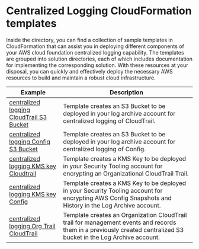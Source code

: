 # Centralized Logging  CloudFormation templates

Inside the directory, you can find a collection of sample templates in CloudFormation that can assist you in deploying different components of your AWS cloud foundation centralized logging capability. The templates are grouped into solution directories, each of which includes documentation for implementing the corresponding solution. With these resources at your disposal, you can quickly and effectively deploy the necessary AWS resources to build and maintain a robust cloud infrastructure.

| Example | Description |
| --------------- | ----------- |
| [centralized logging CloudTrail S3 Bucket](./centralized-logging-cloudtrail-s3-bucket/) | Template creates an S3 Bucket to be deployed in your log archive account for centralized logging of CloudTrail. |
| [centralized logging Config S3 Bucket](./centralized-logging-config-s3-bucket/)  | Template creates an S3 Bucket to be deployed in your log archive account for centralized logging of Config. |
| [centralized logging KMS key Cloudtrail](./centralized-logging-kms-key-cloudtrail/) | Template creates a KMS Key to be deployed in your Security Tooling account for encrypting an Organizational CloudTrail Trail. |
| [centralized logging KMS key Config](./centralized-logging-kms-key-config/) | Template creates a KMS Key to be deployed in your Security Tooling account for encrypting AWS Config Snapshots and History in the Log Archive account. |
| [centralized logging Org Trail CloudTrail](./centralized-logging-org-trail-cloudtrail/) | Template creates an Organization CloudTrail trail for management events and records them in a previously created centralized S3 bucket in the Log Archive account. |

